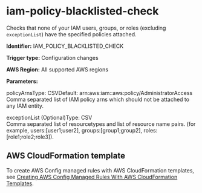 # iam\-policy\-blacklisted\-check<a name="iam-policy-blacklisted-check"></a>

Checks that none of your IAM users, groups, or roles \(excluding `exceptionList`\) have the specified policies attached\. 

**Identifier:** IAM\_POLICY\_BLACKLISTED\_CHECK

**Trigger type:** Configuration changes

**AWS Region:** All supported AWS regions

**Parameters:**

policyArnsType: CSVDefault: arn:aws:iam::aws:policy/AdministratorAccess  
Comma separated list of IAM policy arns which should not be attached to any IAM entity\.

exceptionList \(Optional\)Type: CSV  
Comma separated list of resourcetypes and list of resource name pairs\. \(for example, users:\[user1;user2\], groups:\[group1;group2\], roles:\[role1;role2;role3\]\)\.

## AWS CloudFormation template<a name="w24aac11c29c17b7d207c15"></a>

To create AWS Config managed rules with AWS CloudFormation templates, see [Creating AWS Config Managed Rules With AWS CloudFormation Templates](aws-config-managed-rules-cloudformation-templates.md)\.